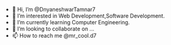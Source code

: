 - 👋 Hi, I’m @DnyaneshwarTamnar7
- 👀 I’m interested in Web Development,Software Development.
- 🌱 I’m currently learning Computer Engineering.
- 💞️ I’m looking to collaborate on ...
- 📫 How to reach me @mr_cool.d7

<!---
DnyaneshwarTamnar7/DnyaneshwarTamnar7 is a ✨ special ✨ repository because its `README.md` (this file) appears on your GitHub profile.
You can click the Preview link to take a look at your changes.
--->
